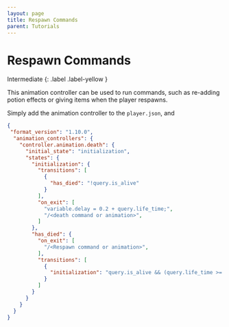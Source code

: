 ```yaml
---
layout: page
title: Respawn Commands
parent: Tutorials
---
```


# Respawn Commands



Intermediate
{: .label .label-yellow }

This animation controller can be used to run commands, such as re-adding potion effects or giving items when the player respawns.

Simply add the animation controller to the `player.json`, and 

```json
{
 "format_version": "1.10.0",
  "animation_controllers": {
    "controller.animation.death": {
      "initial_state": "initialization",
      "states": {
        "initialization": {
          "transitions": [
            {
              "has_died": "!query.is_alive"
            }
          ],
          "on_exit": [
            "variable.delay = 0.2 + query.life_time;",
            "/<death command or animation>",
          ]
        },
        "has_died": {
          "on_exit": [
            "/<Respawn command or animation>",
          ],
          "transitions": [
            {
              "initialization": "query.is_alive && (query.life_time >= variable.delay)"
            }
          ]
        }
      }
    }
  }
}
```